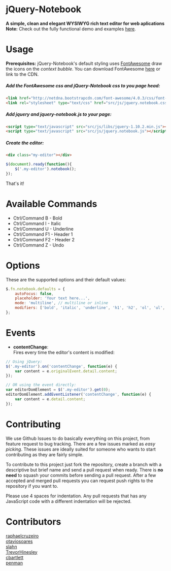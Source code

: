 # jQuery-Notebook
**A simple, clean and elegant WYSIWYG rich text editor for web aplications**
**Note:** Check out the fully functional demo and examples [here](http://raphaelcruzeiro.github.io/jquery-notebook/).
# Usage
**Prerequisites:** jQuery-Notebook's default styling uses [FontAwesome](http://fontawesome.io/) draw the icons on the _context bubble_. You can download FontAwesome [here](http://fontawesome.io/assets/font-awesome-4.0.3.zip) or link to the CDN.

##### Add the FontAwesome css and jQuery-Notebook css to you page _head_:

```html
<link href="http://netdna.bootstrapcdn.com/font-awesome/4.0.3/css/font-awesome.css" rel="stylesheet">
<link rel="stylesheet" type="text/css" href="src/js/jquery.notebook.css">
```

##### Add jquery and jquery-notebook.js to your page:

```html
<script type="text/javascript" src="src/js/libs/jquery-1.10.2.min.js"></script>
<script type="text/javascript" src="src/js/jquery.notebook.js"></script>
```

##### Create the editor:

```html
<div class="my-editor"></div>
```

```js
$(document).ready(function(){
    $('.my-editor').notebook();
});
```

That's it!  

# Available Commands

- Ctrl/Command B - Bold
- Ctrl/Command I - Italic
- Ctrl/Command U - Underline
- Ctrl/Command F1 - Header 1
- Ctrl/Command F2 - Header 2
- Ctrl/Command Z - Undo

# Options

These are the supported options and their default values:

```js
$.fn.notebook.defaults = {
    autoFocus: false,
    placeholder: 'Your text here...',
    mode: 'multiline', // multiline or inline
    modifiers: ['bold', 'italic', 'underline', 'h1', 'h2', 'ol', 'ul', 'anchor']
};
```

# Events

- __contentChange__:  
Fires every time the editor's content is modified:  

```js
// Using jQuery:
$('.my-editor').on('contentChange', function(e) {
    var content = e.originalEvent.detail.content;
});

// OR using the event directly:
var editorDomElement = $('.my-editor').get(0);
editorDomElement.addEventListener('contentChange', function(e) {
    var content = e.detail.content;
});
```

# Contributing

We use Github Issues to do basically everything on this project, from feature
request to bug tracking. There are a few issues marked as _easy picking_.
These issues are ideally suited for someone who wants to start contributing as
they are fairly simple.  

To contribute to this project just fork the repository,
create a branch with a descriptive but brief name and send a pull
request when ready. There is __no need__ to squash your commits
before sending a pull request. After a few accepted and merged pull requests you can
request push rights to the repository if you want to.

Please use 4 spaces for indentation. Any pull requests that has any JavaScript
code with a different indentation will be rejected.



# Contributors
[raphaelcruzeiro](https://github.com/raphaelcruzeiro/)  
[otaviosoares](https://github.com/otaviosoares/)  
[slahn](https://github.com/slahn)  
[TrevorHinesley](https://github.com/TrevorHinesley)  
[cbartlett](https://github.com/cbartlett)  
[penman](https://github.com/penman)  
